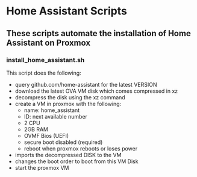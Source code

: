 # Home Assistant Scripts

## These scripts automate the installation of Home Assistant on Proxmox

### install_home_assistant.sh
This script does the following:
- query github.com/home-assistant for the latest VERSION
- download the latest OVA VM disk which comes compressed in xz
- decompress the disk using the xz command
- create a VM in proxmox with the following:
    - name: home_assistant
    - ID: next available number
    - 2 CPU
    - 2GB RAM
    - OVMF Bios (UEFI)
    - secure boot disabled (required)
    - reboot when proxmox reboots or loses power
- imports the decompressed DISK to the VM
- changes the boot order to boot from this VM Disk
- start the proxmox VM
